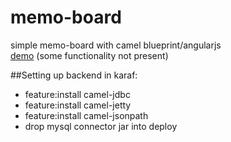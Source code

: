 # memo-board
simple memo-board with camel blueprint/angularjs  
[demo](http://www.lindqvist.kim/memo-app/#/) (some functionality not present)

##Setting up backend in karaf:

* feature:install camel-jdbc
* feature:install camel-jetty
* feature:install camel-jsonpath
* drop mysql connector jar into deploy
